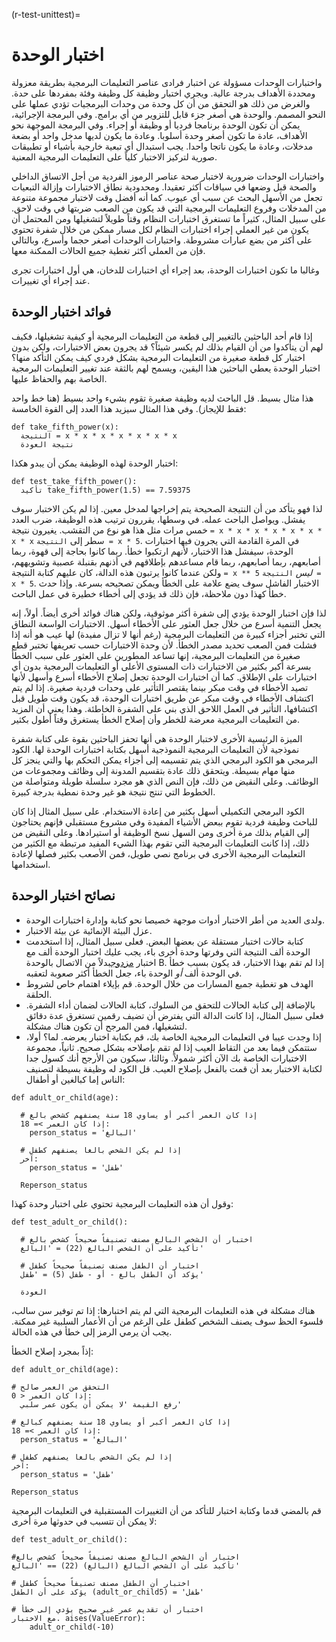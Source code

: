 (r-test-unittest)=
# اختبار الوحدة

واختبارات الوحدات مسؤولة عن اختبار فرادى عناصر التعليمات البرمجية بطريقة معزولة ومحددة الأهداف بدرجة عالية. ويجري اختبار وظيفة كل وظيفة وفئة بمفردها على حدة. والغرض من ذلك هو التحقق من أن كل وحدة من وحدات البرمجيات تؤدي عملها على النحو المصمم. والوحدة هي أصغر جزء قابل للتزوير من أي برامج. وفي البرمجة الإجرائية، يمكن أن تكون الوحدة برنامجا فرديا أو وظيفة أو إجراء. وفي البرمجة الموجهة نحو الأهداف، عادة ما تكون أصغر وحدة أسلوبا. وعادة ما يكون لديها مدخل واحد أو بضعة مدخلات، وعادة ما يكون ناتجا واحدا. يجب استبدال أي تبعية خارجية بأشياء أو تطبيقات صورية لتركيز الاختبار كلياً على التعليمات البرمجية المعنية.

واختبارات الوحدات ضرورية لاختبار صحة عناصر الرموز الفردية من أجل الاتساق الداخلي والصحة قبل وضعها في سياقات أكثر تعقيدا. ومحدودية نطاق الاختبارات وإزالة التبعيات تجعل من الأسهل البحث عن سبب أي عيوب. كما أنه أفضل وقت لاختبار مجموعة متنوعة من المدخلات وفروع التعليمات البرمجية التي قد يكون من الصعب ضربتها في وقت لاحق. على سبيل المثال، كثيراً ما تستغرق اختبارات النظام وقتاً طويلاً لتشغيلها ومن المحتمل أن يكون من غير العملي إجراء اختبارات النظام لكل مسار ممكن من خلال شفرة تحتوي على أكثر من بضع عبارات مشروطة. واختبارات الوحدات أصغر حجما وأسرع، وبالتالي فإن من العملي أكثر تغطية جميع الحالات الممكنة معها.

وغالبا ما تكون اختبارات الوحدة، بعد إجراء أي اختبارات للدخان، هي أول اختبارات تجرى عند إجراء أي تغييرات.

## فوائد اختبار الوحدة

إذا قام أحد الباحثين بالتغيير إلى قطعة من التعليمات البرمجية أو كيفية تشغيلها، فكيف لهم أن يتأكدوا من أن القيام بذلك لم يكسر شيئاً؟ قد يجرون بعض الاختبارات، ولكن بدون اختبار كل قطعة صغيرة من التعليمات البرمجية بشكل فردي كيف يمكن التأكد منها؟ اختبار الوحدة يعطي الباحثين هذا اليقين، ويسمح لهم بالثقة عند تغيير التعليمات البرمجية الخاصة بهم والحفاظ عليها.

هذا مثال بسيط. قل الباحث لديه وظيفة صغيرة تقوم بشيء واحد بسيط (هنا خط واحد فقط للإيجاز). وفي هذا المثال سيزيد هذا العدد إلى القوة الخامسة:

```
def take_fifth_power(x):
  النتيجة = x * x * x * x * x * x * x
  نتيجة العودة
```

اختبار الوحدة لهذه الوظيفة يمكن أن يبدو هكذا:
```
def test_take_fifth_power():
  تأكيد take_fifth_power(1.5) == 7.59375
```

لذا فهو يتأكد من أن النتيجة الصحيحة يتم إخراجها لمدخل معين. إذا لم يكن الاختبار سوف يفشل. ويواصل الباحث عمله. في وسطها، يقررون ترتيب هذه الوظيفة، ضرب العدد خمس مرات مثل هذا هو نوع من التقشب. يغيرون نتيجة `= x * x * x * x * x * x * x * x` سطر إلى `النتيجة = x * 5`. في المرة القادمة التي يجرون فيها اختبارات الوحدة، سيفشل هذا الاختبار، لأنهم ارتكبوا خطأ. ربما كانوا بحاجة إلى قهوة، ربما أصابعهم، ربما أصابعهم، ربما قام مساعدهم بإطلاقهم في أذنهم بقنبلة عصبية وتشويههم، ولكن عندما كانوا يرتبون هذه الدالة، كان عليهم كتابة النتيجة `= x ** 5` *ليس* `النتيجة = x * 5`. الاختبار الفاشل سوف يضع علامة على الخطأ ويمكن تصحيحه بسرعة. وإذا حدث خطأ كهذا دون ملاحظة، فإن ذلك قد يؤدي إلى أخطاء خطيرة في عمل الباحث.

لذا فإن اختبار الوحدة يؤدي إلى شفرة أكثر موثوقية، ولكن هناك فوائد أخرى أيضاً. أولاً، إنه يجعل التنمية أسرع من خلال جعل العثور على الأخطاء أسهل. الاختبارات الواسعة النطاق التي تختبر أجزاء كبيرة من التعليمات البرمجية (رغم أنها لا تزال مفيدة) لها عيب هو أنه إذا فشلت فمن الصعب تحديد مصدر الخطأ. لأن وحدة الاختبارات حسب تعريفها تختبر قطع صغيرة من التعليمات البرمجية، إنها تساعد المطورين على العثور على سبب الخطأ بسرعة أكبر بكثير من الاختبارات ذات المستوى الأعلى أو التعليمات البرمجية بدون أي اختبارات على الإطلاق. كما أن اختبارات الوحدة تجعل إصلاح الأخطاء أسرع وأسهل لأنها تصيد الأخطاء في وقت مبكر بينما يقتصر التأثير على وحدات فردية صغيرة. إذا لم يتم اكتشاف الأخطاء في وقت مبكر عن طريق اختبارات الوحدة، قد يكون وقت طويل قبل اكتشافها، التأثير في العمل اللاحق الذي بني على الشفرة الخاطئة. وهذا يعني أن المزيد من التعليمات البرمجية معرضة للخطر وأن إصلاح الخطأ يستغرق وقتاً أطول بكثير.

الميزة الرئيسية الأخرى لاختبار الوحدة هي أنها تحفز الباحثين بقوة على كتابة شفرة نموذجية لأن التعليمات البرمجية النموذجية أسهل بكتابة اختبارات الوحدة لها. الكود البرمجي هو الكود البرمجي الذي يتم تقسيمه إلى أجزاء يمكن التحكم بها والتي ينجز كل منها مهام بسيطة. ويتحقق ذلك عادة بتقسيم المدونة إلى وظائف ومجموعات من الوظائف. وعلى النقيض من ذلك، فإن النص الذي هو مجرد سلسلة طويلة ومتواصلة من الخطوط التي تنتج نتيجة هو غير وحدة نمطية بدرجة كبيرة.

الكود البرمجي التكميلي أسهل بكثير من إعادة الاستخدام. على سبيل المثال إذا كان للباحث وظيفة فردية تقوم ببعض الأشياء المفيدة وفي مشروع مستقبلي فإنهم يحتاجون إلى القيام بذلك مرة أخرى ومن السهل نسخ الوظيفة أو استيرادها. وعلى النقيض من ذلك، إذا كانت التعليمات البرمجية التي تقوم بهذا الشيء المفيد مرتبطة مع الكثير من التعليمات البرمجية الأخرى في برنامج نصي طويل، فمن الأصعب بكثير فصلها لإعادة استخدامها.

## نصائح اختبار الوحدة

- ولدى العديد من أطر الاختبار أدوات موجهة خصيصا نحو كتابة وإدارة اختبارات الوحدة.
- عزل البيئة الإنمائية عن بيئة الاختبار.
- كتابة حالات اختبار مستقلة عن بعضها البعض. فعلى سبيل المثال، إذا استخدمت الوحدة ألف النتيجة التي وفرتها وحدة أخرى باء، يجب عليك اختبار الوحدة ألف مع اختبار [مزدوج](#Use_test_doubles_stubs_mocking_where_appropriate)بدلاً من الاتصال بالوحدة B. إذا لم تقم بهذا الاختبار، قد يكون بسبب خطأ في الوحدة ألف *أو* الوحدة باء، جعل الخطأ أكثر صعوبة لتعقبه.
- الهدف هو تغطية جميع المسارات من خلال الوحدة. قم بإيلاء اهتمام خاص لشروط الحلقة.
- بالإضافة إلى كتابة الحالات للتحقق من السلوك، كتابة الحالات لضمان أداء الشفرة. فعلى سبيل المثال، إذا كانت الدالة التي يفترض أن تضيف رقمين تستغرق عدة دقائق لتشغيلها، فمن المرجح أن تكون هناك مشكلة.
- إذا وجدت عيبا في التعليمات البرمجية الخاصة بك، قم بكتابة اختبار يعرضه. لما؟ أولا، ستتمكن فيما بعد من التقاط العيب إذا لم تقم بإصلاحه بشكل صحيح. ثانياً، مجموعة الاختبارات الخاصة بك الآن أكثر شمولاً. وثالثا، سيكون من الأرجح أنك كسول جدا لكتابة الاختبار بعد أن قمت بالفعل بإصلاح العيب. قل الكود له وظيفة بسيطة لتصنيف الناس إما كبالغين أو أطفال:

```
def adult_or_child(age):

  # إذا كان العمر أكبر أو يساوي 18 سنة يصنفهم كشخص بالغ
  إذا كان العمر >= 18:
    person_status = 'البالغ'

  # إذا لم يكن الشخص بالغا يصنفهم كطفل
  آخر:
    person_status = 'طفل'

  Reperson_status
```

وقول أن هذه التعليمات البرمجية تحتوي على اختبار وحدة كهذا:

```
def test_adult_or_child():

  # اختبار أن الشخص البالغ مصنف تصنيفاً صحيحاً كشخص بالغ
  تأكيد على أن الشخص البالغ (22) = 'البالغ'

  # اختبار أن الطفل مصنف تصنيفاً صحيحاً كطفل
  يؤكد أن الطفل بالغ - أو - طفل (5) = 'طفل'

  العودة
```

هناك مشكلة في هذه التعليمات البرمجية التي لم يتم اختبارها: إذا تم توفير سن سالب، فلسوء الحظ سوف يصنف الشخص كطفل على الرغم من أن الأعمار السلبية غير ممكنة. يجب أن يرمي الرمز إلى خطأ في هذه الحالة.

إذاً بمجرد إصلاح الخطأ:
```
def adult_or_child(age):

# التحقق من العمر صالح
إذا كان العمر < 0:
  رفع القيمة 'لا يمكن أن يكون عمر سلبي'

# إذا كان العمر أكبر أو يساوي 18 سنة يصنفهم كبالغ
إذا كان العمر >= 18:
  person_status = 'البالغ'

# إذا لم يكن الشخص بالغا يصنفهم كطفل
آخر:
  person_status = 'طفل'

Reperson_status
```

قم بالمضي قدما وكتابة اختبار للتأكد من أن التغييرات المستقبلية في التعليمات البرمجية لا يمكن أن تتسبب في حدوثها مرة أخرى:
```
def test_adult_or_child():

#اختبار أن الشخص البالغ مصنف تصنيفاً صحيحاً كشخص بالغ
تأكيد على أن الشخص البالغ (البالغ) (22) == 'البالغ'

# اختبار أن الطفل مصنف تصنيفاً صحيحاً كطفل
يؤكد على أن الطفل (adult_or_child5) = 'طفل'

# اختبار أن تقديم عمر غير صحيح يؤدي إلى خطأ
مع الاختبار. aises(ValueError):
    adult_or_child(-10)
```
